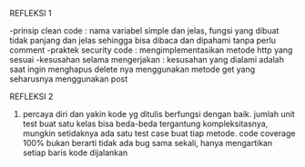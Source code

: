 REFLEKSI 1

-prinsip clean code : nama variabel simple dan jelas, fungsi yang dibuat tidak panjang dan jelas sehingga bisa dibaca dan dipahami tanpa perlu comment
-praktek security code : mengimplementasikan metode http yang sesuai
-kesusahan selama mengerjakan : kesusahan yang dialami adalah saat ingin menghapus delete nya menggunakan metode get yang seharusnya menggunakan post

REFLEKSI 2
1. percaya diri dan yakin kode yg ditulis berfungsi dengan baik. jumlah unit test buat satu kelas bisa beda-beda tergantung kompleksitasnya, mungkin setidaknya ada satu test case buat tiap metode. code coverage 100% bukan berarti tidak ada bug sama sekali, hanya mengartikan setiap baris kode dijalankan
